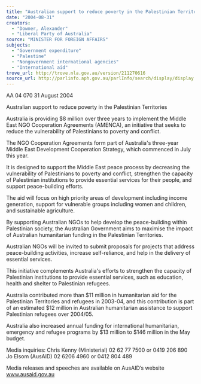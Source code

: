 ```yaml
---
title: "Australian support to reduce poverty in the Palestinian Territories."
date: "2004-08-31"
creators:
  - "Downer, Alexander"
  - "Liberal Party of Australia"
source: "MINISTER FOR FOREIGN AFFAIRS"
subjects:
  - "Government expenditure"
  - "Palestine"
  - "Nongovernment international agencies"
  - "International aid"
trove_url: http://trove.nla.gov.au/version/211270616
source_url: http://parlinfo.aph.gov.au/parlInfo/search/display/display.w3p;query=Id%3A%22media/pressrel/AMLD6%22
---
```


 

 AA 04 070                                                                                               31 August 2004 

 

 

 Australian  support to reduce poverty in the Palestinian Territories   

 Australia  is  providing  $8  million  over  three  years  to  implement  the  Middle  East  NGO   Cooperation  Agreements  (AMENCA),  an  initiative  that  seeks  to  reduce  the  vulnerability  of   Palestinians to poverty and conflict.    

 The  NGO  Cooperation  Agreements  form  part  of  Australia's  three-year  Middle  East   Development Cooperation Strategy, which commenced in July this year.   

 It  is  designed  to  support  the  Middle  East  peace  process  by  decreasing  the  vulnerability  of   Palestinians  to  poverty  and  conflict,  strengthen  the  capacity  of  Palestinian  institutions  to   provide essential services for their people, and support peace-building efforts.   

 The aid will focus on high priority areas of development including income generation, support  for vulnerable groups including women and children, and sustainable agriculture.   

 By supporting Australian NGOs to help develop the peace-building within Palestinian society,  the Australian Government aims to maximise the impact of Australian humanitarian funding  in the Palestinian Territories.   

 Australian NGOs will be invited to submit proposals for projects that address peace-building  activities, increase self-reliance, and help in the delivery of essential services.    

 This  initiative  complements  Australia's  efforts  to  strengthen  the  capacity  of  Palestinian   institutions to provide essential services, such as education, health and shelter to Palestinian  refugees.    

 Australia contributed more than $11 million in humanitarian aid for the Palestinian Territories  and  refugees  in  2003-04,  and  this  contribution  is  part  of  an  estimated  $12  million  in   Australian humanitarian assistance to support Palestinian refugees over 2004/05.   

 Australia  also  increased  annual  funding  for  international  humanitarian,  emergency  and   refugee programs by $13 million to $146 million in the May budget.   

 

 Media inquiries: Chris Kenny (Ministerial) 02 62 77 7500 or 0419 206 890                                Jo Elsom (AusAID) 02 6206 4960 or 0412 804 489 

 

 

 

 Media releases and speeches are available on AusAID’s website www.ausaid.gov.au 

